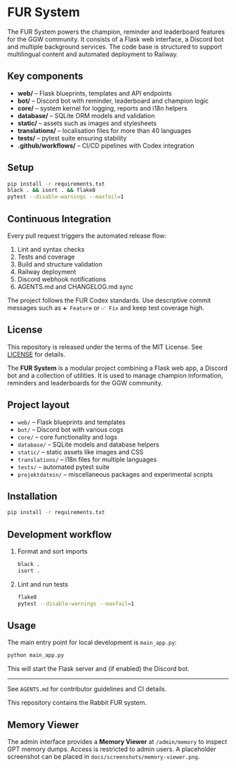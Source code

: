 # FUR System

The FUR System powers the champion, reminder and leaderboard features for the GGW community. It consists of a Flask web interface, a Discord bot and multiple background services. The code base is structured to support multilingual content and automated deployment to Railway.

## Key components

- **web/** – Flask blueprints, templates and API endpoints
- **bot/** – Discord bot with reminder, leaderboard and champion logic
- **core/** – system kernel for logging, reports and i18n helpers
- **database/** – SQLite ORM models and validation
- **static/** – assets such as images and stylesheets
- **translations/** – localisation files for more than 40 languages
- **tests/** – pytest suite ensuring stability
- **.github/workflows/** – CI/CD pipelines with Codex integration

## Setup

```bash
pip install -r requirements.txt
black . && isort . && flake8
pytest --disable-warnings --maxfail=1
```

## Continuous Integration

Every pull request triggers the automated release flow:

1. Lint and syntax checks
2. Tests and coverage
3. Build and structure validation
4. Railway deployment
5. Discord webhook notifications
6. AGENTS.md and CHANGELOG.md sync

The project follows the FUR Codex standards. Use descriptive commit messages such as `➕ Feature` or `✅ Fix` and keep test coverage high.

## License

This repository is released under the terms of the MIT License. See [LICENSE](LICENSE) for details.

The **FUR System** is a modular project combining a Flask web app, a Discord bot and a collection of utilities. It is used to manage champion information, reminders and leaderboards for the GGW community.

## Project layout

- `web/` – Flask blueprints and templates
- `bot/` – Discord bot with various cogs
- `core/` – core functionality and logs
- `database/` – SQLite models and database helpers
- `static/` – static assets like images and CSS
- `translations/` – i18n files for multiple languages
- `tests/` – automated pytest suite
- `projektdatein/` – miscellaneous packages and experimental scripts

## Installation

```bash
pip install -r requirements.txt
```

## Development workflow

1. Format and sort imports
   ```bash
   black .
   isort .
   ```
2. Lint and run tests
   ```bash
   flake8
   pytest --disable-warnings --maxfail=1
   ```

## Usage

The main entry point for local development is `main_app.py`:

```bash
python main_app.py
```

This will start the Flask server and (if enabled) the Discord bot.

---

See `AGENTS.md` for contributor guidelines and CI details.

This repository contains the Rabbit FUR system.

## Memory Viewer

The admin interface provides a **Memory Viewer** at `/admin/memory` to inspect GPT memory dumps. Access is restricted to admin users. A placeholder screenshot can be placed in `docs/screenshots/memory-viewer.png`.

